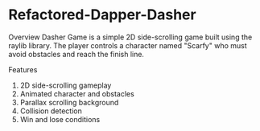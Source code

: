 # Refactored-Dapper-Dasher
Overview 
Dasher Game is a simple 2D side-scrolling game built using the raylib library. The player controls a character named "Scarfy" who must avoid obstacles and reach the finish line.

Features

1. 2D side-scrolling gameplay
2. Animated character and obstacles
3. Parallax scrolling background
4. Collision detection
5. Win and lose conditions
